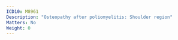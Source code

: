 ```yaml
---
ICD10: M8961
Description: "Osteopathy after poliomyelitis: Shoulder region"
Matters: No
Weight: 0
---
```


